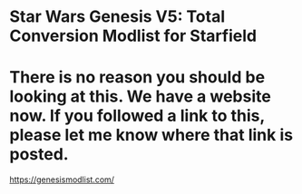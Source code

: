 # Star Wars Genesis V5: Total Conversion Modlist for Starfield

# There is no reason you should be looking at this. We have a website now. If you followed a link to this, please let me know where that link is posted.
https://genesismodlist.com/

